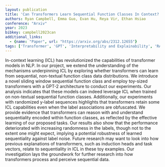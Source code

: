 ```yaml
---
layout: publication
title: 'Can Transformers Learn Sequential Function Classes In Context?'
authors: Ryan Campbell, Emma Guo, Evan Hu, Reya Vir, Ethan Hsiao
conference: "Arxiv"
year: 2023
bibkey: campbell2023can
additional_links:
  - {name: "Paper", url: "https://arxiv.org/abs/2312.12655"}
tags: ['Transformer', 'GPT', 'Interpretability and Explainability', 'RAG', 'Model Architecture', 'Security', 'Pretraining Methods', 'Prompting', 'In-Context Learning']
---
```

In-context learning (ICL) has revolutionized the capabilities of transformer
models in NLP. In our project, we extend the understanding of the mechanisms
underpinning ICL by exploring whether transformers can learn from sequential,
non-textual function class data distributions. We introduce a novel sliding
window sequential function class and employ toy-sized transformers with a GPT-2
architecture to conduct our experiments. Our analysis indicates that these
models can indeed leverage ICL when trained on non-textual sequential function
classes. Additionally, our experiments with randomized y-label sequences
highlights that transformers retain some ICL capabilities even when the label
associations are obfuscated. We provide evidence that transformers can reason
with and understand sequentiality encoded within function classes, as reflected
by the effective learning of our proposed tasks. Our results also show that the
performance deteriorated with increasing randomness in the labels, though not
to the extent one might expect, implying a potential robustness of learned
sequentiality against label noise. Future research may want to look into how
previous explanations of transformers, such as induction heads and task
vectors, relate to sequentiality in ICL in these toy examples. Our
investigation lays the groundwork for further research into how transformers
process and perceive sequential data.
